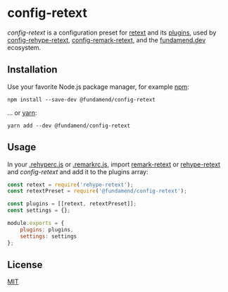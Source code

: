 # config-retext

_config-retext_ is a configuration preset for [retext] and its [plugins], used by [config-rehype-retext], [config-remark-retext], and the [fundamend.dev] ecosystem.

## Installation

Use your favorite Node.js package manager, for example [npm]:

    npm install --save-dev @fundamend/config-retext

... or [yarn]:

    yarn add --dev @fundamend/config-retext

## Usage

In your [.rehyperc.js] or [.remarkrc.js], import [remark-retext] or [rehype-retext] and _config-retext_ and add it to the plugins array:

```js
const retext = require('rehype-retext');
const retextPreset = require('@fundamend/config-retext');

const plugins = [[retext, retextPreset]];
const settings = {};

module.exports = {
	plugins: plugins,
	settings: settings
};
```

## License

[MIT]

[fundamend.dev]: https://fundamend.dev
[mit]: https://choosealicense.com/licenses/mit/
[npm]: https://www.npmjs.com/
[plugins]: https://github.com/retextjs/retext/blob/master/doc/plugins.md
[config-rehype-retext]: https://github.com/fundamend/config-rehype-retext
[config-remark-retext]: https://github.com/fundamend/config-remark-retext
[rehype-retext]: https://github.com/rehypejs/rehype-retext
[remark-retext]: https://github.com/remarkjs/remark-retext
[.rehyperc.js]: https://github.com/unifiedjs/unified-engine/blob/master/doc/configure.md
[.remarkrc.js]: https://github.com/unifiedjs/unified-engine/blob/master/doc/configure.md
[retext]: https://github.com/retextjs/retext
[yarn]: https://yarnpkg.com/
